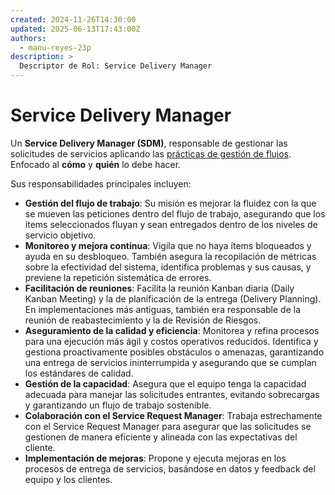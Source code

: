```yaml
---
created: 2024-11-26T14:30:00
updated: 2025-06-13T17:43:00Z
authors:
  - manu-reyes-23p
description: >
  Descriptor de Rol: Service Delivery Manager
---
```


# Service Delivery Manager

Un **Service Delivery Manager (SDM)**, responsable de gestionar las solicitudes de servicios aplicando las [prácticas de gestión de flujos](../culture/practices/manage-work-not-people.md). Enfocado al **cómo** y **quién** lo debe hacer.

Sus responsabilidades principales incluyen:

- **Gestión del flujo de trabajo**: Su misión es mejorar la fluidez con la que se mueven las peticiones dentro del flujo de trabajo, asegurando que los ítems seleccionados fluyan y sean entregados dentro de los niveles de servicio objetivo.
- **Monitoreo y mejora continua**: Vigila que no haya ítems bloqueados y ayuda en su desbloqueo. También asegura la recopilación de métricas sobre la efectividad del sistema, identifica problemas y sus causas, y previene la repetición sistemática de errores.
- **Facilitación de reuniones**: Facilita la reunión Kanban diaria (Daily Kanban Meeting) y la de planificación de la entrega (Delivery Planning). En implementaciones más antiguas, también era responsable de la reunión de reabastecimiento y la de Revisión de Riesgos.
- **Aseguramiento de la calidad y eficiencia**: Monitorea y refina procesos para una ejecución más ágil y costos operativos reducidos. Identifica y gestiona proactivamente posibles obstáculos o amenazas, garantizando una entrega de servicios ininterrumpida y asegurando que se cumplan los estándares de calidad.
- **Gestión de la capacidad**: Asegura que el equipo tenga la capacidad adecuada para manejar las solicitudes entrantes, evitando sobrecargas y garantizando un flujo de trabajo sostenible.
- **Colaboración con el Service Request Manager**: Trabaja estrechamente con el Service Request Manager para asegurar que las solicitudes se gestionen de manera eficiente y alineada con las expectativas del cliente.
- **Implementación de mejoras**: Propone y ejecuta mejoras en los procesos de entrega de servicios, basándose en datos y feedback del equipo y los clientes.

